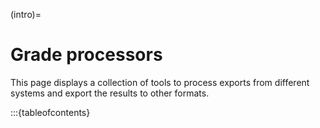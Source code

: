 (intro)=
# Grade processors

This page displays a collection of tools to process exports from different systems and export the results to other formats.

:::{tableofcontents}
